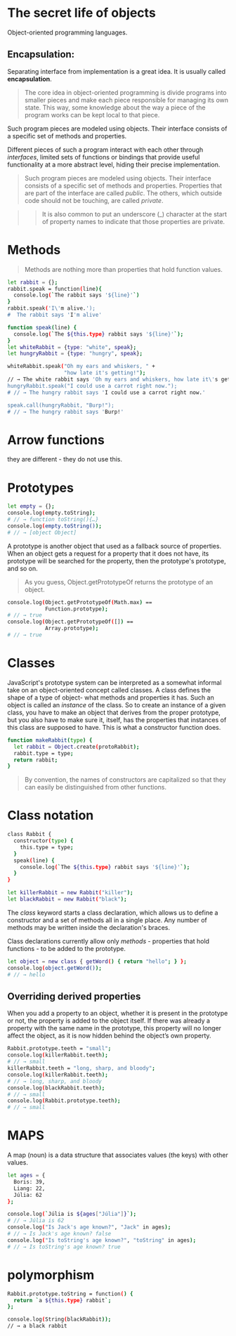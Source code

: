 # The secret life of objects

Object-oriented programming languages.

## Encapsulation:
Separating interface from implementation is a great idea. It is usually called **encapsulation**.

> The core idea in object-oriented programming is divide programs into smaller pieces and make each piece responsible for managing its own state. This way, some knowledge about the way a piece of the program works can be kept local to that piece.

Such program pieces are modeled using objects. Their interface consists of a specific set of methods and properties.

Different pieces of such a program interact with each other through *interfaces*, limited sets of functions or bindings that provide useful functionality at a more abstract level, hiding their precise implementation.

> Such program pieces are modeled using objects. Their interface consists of a specific set of methods and properties. Properties that are part of the interface are called *public*. The others, which outside code should not be touching, are called *private*.

>> It is also common to put an underscore (_) character at the start of property names to indicate that those properties are private.

# Methods
> Methods are nothing more than properties that hold function values. 
```bash
let rabbit = {};
rabbit.speak = function(line){
  console.log(`The rabbit says '${line}'`)
}
rabbit.speak('I\'m alive.');
#  The rabbit says 'I'm alive'
```
```bash
function speak(line) {
  console.log(`The ${this.type} rabbit says '${line}'`);
}
let whiteRabbit = {type: "white", speak};
let hungryRabbit = {type: "hungry", speak};

whiteRabbit.speak("Oh my ears and whiskers, " +
                  "how late it's getting!");
// → The white rabbit says 'Oh my ears and whiskers, how late it\'s getting!'
hungryRabbit.speak("I could use a carrot right now.");
# // → The hungry rabbit says 'I could use a carrot right now.'

speak.call(hungryRabbit, "Burp!");
# // → The hungry rabbit says 'Burp!'
```

# Arrow functions
they are different - they do not use this.

# Prototypes 
```bash
let empty = {};
console.log(empty.toString);
# // → function toString(){…}
console.log(empty.toString());
# // → [object Object]
```

A prototype is another object that used as a fallback source of properties. When an object gets a request for a property that it does not have, its prototype will be searched for the property, then the prototype's prototype, and so on.
> As you guess, Object.getPrototypeOf returns the prototype of an object.
```bash
console.log(Object.getPrototypeOf(Math.max) ==
            Function.prototype);
# // → true
console.log(Object.getPrototypeOf([]) ==
            Array.prototype);
# // → true
```

# Classes
JavaScript's prototype system can be interpreted as a somewhat informal take on an object-oriented concept called classes. A class defines the shape of a type of object- what methods and properties it has. Such an object is called an *instance* of the class. 
So to create an instance of a given class, you have to make an object that derives from the proper prototype, but you also have to make sure it, itself, has the properties that instances of this class are supposed to have. This is what a constructor function does.

```bash
function makeRabbit(type) {
  let rabbit = Object.create(protoRabbit);
  rabbit.type = type;
  return rabbit;
}
```
> By convention, the names of constructors are capitalized so that they can easily be distinguished from other functions.
# Class notation

```bash
class Rabbit {
  constructor(type) {
    this.type = type;
  }
  speak(line) {
    console.log(`The ${this.type} rabbit says '${line}'`);
  }
}

let killerRabbit = new Rabbit("killer");
let blackRabbit = new Rabbit("black");

```
The *class* keyword starts a class declaration, which allows us to define a constructor and a set of methods all in a single place. Any number of methods may be written inside the declaration's braces. 

Class declarations currently allow only *methods* - properties that hold functions - to be added to the prototype. 


```bash
let object = new class { getWord() { return "hello"; } };
console.log(object.getWord());
# // → hello
```
## Overriding derived properties
When you add a property to an object, whether it is present in the prototype or not, the property is added to the object itself. If there was already a property with the same name in the prototype, this property will no longer affect the object, as it is now hidden behind the object’s own property.

```bash
Rabbit.prototype.teeth = "small";
console.log(killerRabbit.teeth);
# // → small
killerRabbit.teeth = "long, sharp, and bloody";
console.log(killerRabbit.teeth);
# // → long, sharp, and bloody
console.log(blackRabbit.teeth);
# // → small
console.log(Rabbit.prototype.teeth);
# // → small
```

# MAPS
A map (noun) is a data structure that associates values (the keys) with other values.

```bash
let ages = {
  Boris: 39,
  Liang: 22,
  Júlia: 62
};

console.log(`Júlia is ${ages["Júlia"]}`);
# // → Júlia is 62
console.log("Is Jack's age known?", "Jack" in ages);
# // → Is Jack's age known? false
console.log("Is toString's age known?", "toString" in ages);
# // → Is toString's age known? true
```
# polymorphism

```bash
Rabbit.prototype.toString = function() {
  return `a ${this.type} rabbit`;
};

console.log(String(blackRabbit));
// → a black rabbit
```